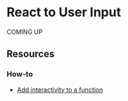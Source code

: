 # React to User Input

COMING UP

## Resources

### How-to

- [Add interactivity to a function](../../how_to/interactivity/bind_function.md)

